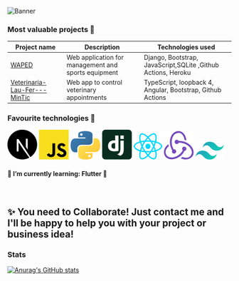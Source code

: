 ![Banner](https://i.imgur.com/54aHYED.png)

<!--
# Hello! I'm Maciej 👋

I'm a 19 y/o aspiring developer actively looking for internship, junior-level job or project opportunities, currently studying computer science at ZSEL1 Cracow.

### Let's stay in touch ☎:

<img alt="Twitter URL" src="https://img.shields.io/twitter/url?color=%231eacff&label=Twitter&logo=twitter&style=flat-square&url=https%3A%2F%2Ftwitter.com%2Fmaciej_wiatr">
<a href="mailto:maciej.wiatr00@gmail.com?subject=Hello!%20👋"><img align="left" src="https://img.shields.io/badge/e‑mail-D14836.svg?style=for-the-badge&logo=GMail&logoColor=white"/></a>
<a href="https://www.linkedin.com/in/maciej-wiatr/"><img align="left" src="https://img.shields.io/badge/linkedin-0077B5.svg?style=for-the-badge&logo=linkedin&logoColor=white"/></a>
<br/>
-->

### Most valuable projects 📝

| Project name                                                                               | Description                                                    | Technologies used                                                                                 |
| ------------------------------------------------------------------------------------------ | -------------------------------------------------------------- | ------------------------------------------------------------------------------------------------- |
|   <a href="https://github.com/Ansemo/WAPED">WAPED</a>                                  |  Web application for management and sports equipment   | Django, Bootstrap, JavaScript,SQLite ,Github Actions, Heroku
|<a href="https://github.com/Ansemo/Veterinaria-Lau-Fer---MinTic/tree/master/LauferVeterinaria">Veterinaria-Lau-Fer---MinTic</a>| Web app to control veterinary appointments |  TypeScript, loopback 4, Angular, Bootstrap, Github Actions

### Favourite technologies 💝

![Next](./icons/nextjs-icon.svg)
![Javascript](./icons/javascript.svg)
![Python](./icons/python.svg)
![Django](./icons/django-icon.svg)
![React](./icons/react.svg)
![Redux](./icons/redux.svg)
![Tailwind](./icons/tailwindcss-icon.svg)

#### 🌱 I’m currently learning: Flutter 📲

<br />

## ✨ You need to Collaborate! Just contact me and I'll be happy to help you with your project or business idea!

### Stats

[![Anurag's GitHub stats](https://github-readme-stats.vercel.app/api?username=Ansemo)](https://github.com/anuraghazra/github-readme-stats)
<br /><br />

<!--
